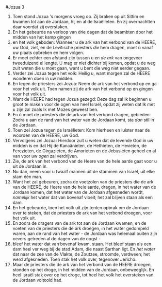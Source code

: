 #Jozua 3
1. Toen stond Jozua 's morgens vroeg op. Zij braken op uit Sittim en kwamen tot aan de Jordaan, hij en al de Israëlieten. En zij overnachtten daar voordat zij overstaken.
2. En het gebeurde na verloop van drie dagen dat de beambten door het midden van het kamp gingen
3. en het volk geboden: Wanneer u de ark van het verbond van de HEERE, uw God, ziet, en de Levitische priesters *die* hem dragen, moet ú vanaf uw plaats opbreken en hem volgen.
4. Er moet echter een afstand zijn tussen u en *de ark* van ongeveer tweeduizend el lengte. U mag er niet dichter bij komen, opdat u de weg zult weten die u moet gaan, want u bent die weg niet eerder gegaan.
5. Verder zei Jozua tegen het volk: Heilig u, want morgen zal de HEERE wonderen doen in uw midden.
6. En tegen de priesters zei Jozua: Neem de ark van het verbond op en ga voor het volk uit. Toen namen zij de ark van het verbond op en gingen voor het volk uit.
7. Want de HEERE had tegen Jozua gezegd: Deze dag zal Ik beginnen u groot te maken voor de ogen van heel Israël, opdat zij weten dat Ik met u zijn zal zoals Ik met Mozes geweest ben.
8. En ú moet de priesters die de ark van het verbond dragen, gebieden: Zodra u aan de rand van het water van de Jordaan komt, sta *dan* stil in de Jordaan.
9. Toen zei Jozua tegen de Israëlieten: Kom hierheen en luister naar de woorden van de HEERE, uw God.
10. Vervolgens zei Jozua: Hierdoor zult u weten dat de levende God in uw midden is en dat Hij de Kanaänieten, de Hethieten, de Hevieten, de Ferezieten, de Girgazieten, de Amorieten en de Jebusieten geheel en al van voor uw *ogen* zal verdrijven.
11. Zie, de ark van het verbond van de Heere van de hele aarde gaat voor u uit de Jordaan in.
12. Nu dan, neem voor u twaalf mannen uit de stammen van Israël, uit elke stam één man.
13. Want het zal gebeuren, zodra de voetzolen van de priesters die de ark van de HEERE, de Heere van de hele aarde, dragen, in het water van de Jordaan komen, dat het water van de Jordaan afgesneden wordt, *namelijk* het water dat van bovenaf vloeit; het zal blijven staan als een dam.
14. En het gebeurde, toen het volk uit zijn tenten opbrak om de Jordaan over te steken, dat de priesters de ark van het verbond droegen, voor het volk uit.
15. En zodra de dragers van de ark tot aan de Jordaan kwamen, en de voeten van de priesters die de ark droegen, in het water gedompeld waren, aan de rand van het water - de Jordaan was helemaal buiten zijn oevers getreden al de dagen van de oogst -
16. bleef het water dat van bovenaf kwam, staan. Het bleef staan als een dam heel ver weg bij de stad Adam, die naast Sarthan ligt. En *het water* dat naar de zee van de Vlakte, de Zoutzee, stroomde, verdween; het werd afgesneden. Toen stak het volk over, tegenover Jericho.
17. Maar de priesters die de ark van het verbond van de HEERE droegen, stonden op het droge, in het midden van de Jordaan, onbeweeglijk. En heel Israël stak over op het droge, tot heel het volk het oversteken van de Jordaan voltooid had.
